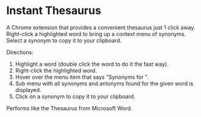 Instant Thesaurus
================

A Chrome extension that provides a convenient thesaurus just 1 click away.
Right-click a highlighted word to bring up a context menu of synonyms.
Select a synonym to copy it to your clipboard.


Directions: 
1. Highlight a word (double click the word to do it the fast way).
2. Right-click the highlighted word.
3. Hover over the menu item that says "Synonyms for <highlighted word>".
4. Sub menu with all synonyms and antonyms found for the given word is displayed.
5. Click on a synonym to copy it to your clipboard.

Performs like the Thesaurus from Microsoft Word.

